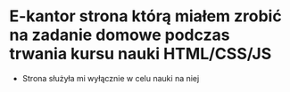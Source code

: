 # E-kantor strona którą miałem zrobić na zadanie domowe podczas trwania kursu nauki HTML/CSS/JS
* Strona służyła mi wyłącznie w celu nauki na niej 
